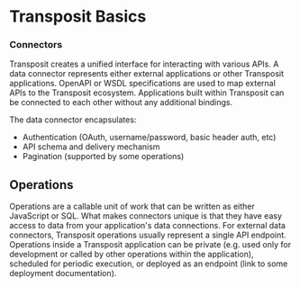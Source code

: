 # Transposit Basics

### Connectors

Transposit creates a unified interface for interacting with various APIs. A data connector represents either external applications or other Transposit applications. OpenAPI or WSDL specifications are used to map external APIs to the Transposit ecosystem. Applications built within Transposit can be connected to each other without any additional bindings.

The data connector encapsulates:

* Authentication \(OAuth, username/password, basic header auth, etc\)
* API schema and delivery mechanism
* Pagination \(supported by some operations\)

## Operations

Operations are a callable unit of work that can be written as either JavaScript or SQL. What makes connectors unique is that they have easy access to data from your application's data connections. For external data connectors, Transposit operations usually represent a single API endpoint. Operations inside a Transposit application can be private \(e.g. used only for development or called by other operations within the application\), scheduled for periodic execution, or deployed as an endpoint \(link to some deployment documentation\).

